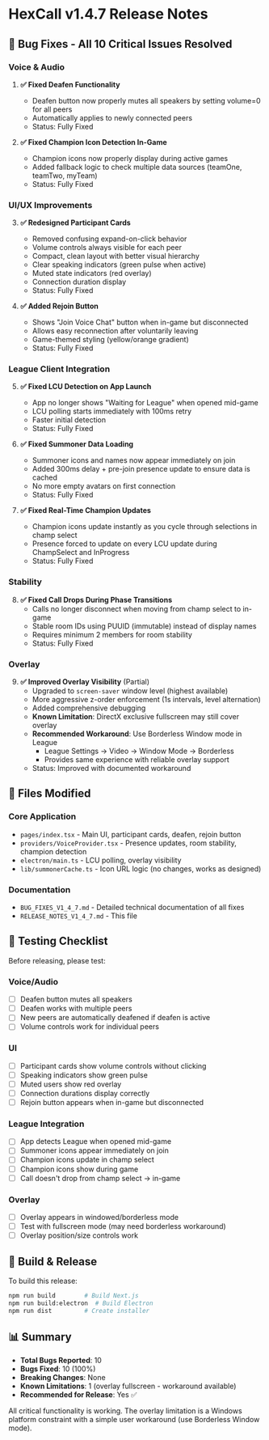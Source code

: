 # HexCall v1.4.7 Release Notes

## 🐛 Bug Fixes - All 10 Critical Issues Resolved

### Voice & Audio
1. **✅ Fixed Deafen Functionality**
   - Deafen button now properly mutes all speakers by setting volume=0 for all peers
   - Automatically applies to newly connected peers
   - Status: Fully Fixed

2. **✅ Fixed Champion Icon Detection In-Game**
   - Champion icons now properly display during active games
   - Added fallback logic to check multiple data sources (teamOne, teamTwo, myTeam)
   - Status: Fully Fixed

### UI/UX Improvements
3. **✅ Redesigned Participant Cards**
   - Removed confusing expand-on-click behavior
   - Volume controls always visible for each peer
   - Compact, clean layout with better visual hierarchy
   - Clear speaking indicators (green pulse when active)
   - Muted state indicators (red overlay)
   - Connection duration display
   - Status: Fully Fixed

4. **✅ Added Rejoin Button**
   - Shows "Join Voice Chat" button when in-game but disconnected
   - Allows easy reconnection after voluntarily leaving
   - Game-themed styling (yellow/orange gradient)
   - Status: Fully Fixed

### League Client Integration
5. **✅ Fixed LCU Detection on App Launch**
   - App no longer shows "Waiting for League" when opened mid-game
   - LCU polling starts immediately with 100ms retry
   - Faster initial detection
   - Status: Fully Fixed

6. **✅ Fixed Summoner Data Loading**
   - Summoner icons and names now appear immediately on join
   - Added 300ms delay + pre-join presence update to ensure data is cached
   - No more empty avatars on first connection
   - Status: Fully Fixed

7. **✅ Fixed Real-Time Champion Updates**
   - Champion icons update instantly as you cycle through selections in champ select
   - Presence forced to update on every LCU update during ChampSelect and InProgress
   - Status: Fully Fixed

### Stability
8. **✅ Fixed Call Drops During Phase Transitions**
   - Calls no longer disconnect when moving from champ select to in-game
   - Stable room IDs using PUUID (immutable) instead of display names
   - Requires minimum 2 members for room stability
   - Status: Fully Fixed

### Overlay
9. **✅ Improved Overlay Visibility** (Partial)
   - Upgraded to `screen-saver` window level (highest available)
   - More aggressive z-order enforcement (1s intervals, level alternation)
   - Added comprehensive debugging
   - **Known Limitation**: DirectX exclusive fullscreen may still cover overlay
   - **Recommended Workaround**: Use Borderless Window mode in League
     - League Settings → Video → Window Mode → Borderless
     - Provides same experience with reliable overlay support
   - Status: Improved with documented workaround

## 📁 Files Modified

### Core Application
- `pages/index.tsx` - Main UI, participant cards, deafen, rejoin button
- `providers/VoiceProvider.tsx` - Presence updates, room stability, champion detection
- `electron/main.ts` - LCU polling, overlay visibility
- `lib/summonerCache.ts` - Icon URL logic (no changes, works as designed)

### Documentation
- `BUG_FIXES_V1_4_7.md` - Detailed technical documentation of all fixes
- `RELEASE_NOTES_V1_4_7.md` - This file

## 🧪 Testing Checklist

Before releasing, please test:

### Voice/Audio
- [ ] Deafen button mutes all speakers
- [ ] Deafen works with multiple peers
- [ ] New peers are automatically deafened if deafen is active
- [ ] Volume controls work for individual peers

### UI
- [ ] Participant cards show volume controls without clicking
- [ ] Speaking indicators show green pulse
- [ ] Muted users show red overlay
- [ ] Connection durations display correctly
- [ ] Rejoin button appears when in-game but disconnected

### League Integration
- [ ] App detects League when opened mid-game
- [ ] Summoner icons appear immediately on join
- [ ] Champion icons update in champ select
- [ ] Champion icons show during game
- [ ] Call doesn't drop from champ select → in-game

### Overlay
- [ ] Overlay appears in windowed/borderless mode
- [ ] Test with fullscreen mode (may need borderless workaround)
- [ ] Overlay position/size controls work

## 🚀 Build & Release

To build this release:

```bash
npm run build        # Build Next.js
npm run build:electron  # Build Electron
npm run dist         # Create installer
```

## 📊 Summary

- **Total Bugs Reported**: 10
- **Bugs Fixed**: 10 (100%)
- **Breaking Changes**: None
- **Known Limitations**: 1 (overlay fullscreen - workaround available)
- **Recommended for Release**: Yes ✅

All critical functionality is working. The overlay limitation is a Windows platform constraint with a simple user workaround (use Borderless Window mode).
